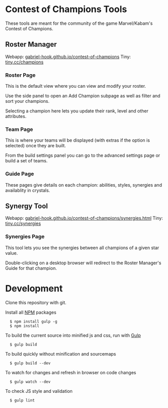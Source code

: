 # Contest of Champions Tools

  These tools are meant for the community of the game Marvel/Kabam's Contest of Champions.

## Roster Manager
  
  Webapp: [gabriel-hook.github.io/contest-of-champions](http://gabriel-hook.github.io/contest-of-champions/)
  Tiny: [tiny.cc/champions](http://tiny.cc/champions)

### Roster Page

  This is the default view where you can view and modify your roster.
    
  Use the side panel to open an Add Champion subpage as well as filter and sort your champions.
    
  Selecting a champion here lets you update their rank, level and other attributes.

### Team Page

  This is where your teams will be displayed (with extras if the option is selected) once they are built.

  From the build settings panel you can go to the advanced settings page or build a set of teams.

### Guide Page

  These pages give details on each champion: abilities, styles, synergies and availablity in crystals.
    
## Synergy Tool
  
  Webapp: [gabriel-hook.github.io/contest-of-champions/synergies.html](http://gabriel-hook.github.io/contest-of-champions/synergies.html)
  Tiny: [tiny.cc/synergies](http://tiny.cc/synergies)

### Synergies Page

  This tool lets you see the synergies between all champions of a given star value.
    
  Double-clicking on a desktop browser will redirect to the Roster Manager's Guide for that champion.

# Development

  Clone this repository with git.

  Install all [NPM](https://www.npmjs.com/) packages

```
  $ npm install gulp -g
  $ npm install
```

  To build the current source into minified js and css, run with [Gulp](http://gulpjs.com/)

```
  $ gulp build
```

  To build quickly without minification and sourcemaps

```
  $ gulp build --dev
```

  To watch for changes and refresh in browser on code changes

```
  $ gulp watch --dev
```

  To check JS style and validation

```
  $ gulp lint
```
